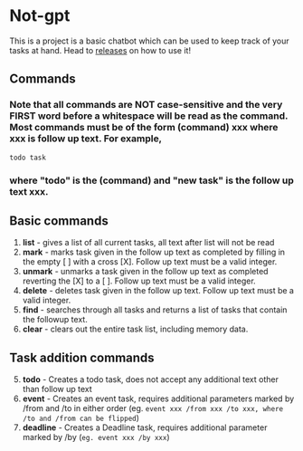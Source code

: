 # Not-gpt

This is a project is a basic chatbot which can be used to keep track of your tasks at hand.
Head to [releases](https://github.com/flyingsalsa/ip/releases/tag/v0.1.1) on how to use it! 

## Commands   
### Note that all commands are NOT case-sensitive and the very FIRST word before a whitespace will be read as the command. <br> Most commands must be of the form (command) xxx where xxx is follow up text. For example,
`todo task`
### where "todo" is the (command) and "new task" is the follow up text xxx.

## Basic commands
1. **list** - gives a list of all current tasks, all text after list will not be read      
1. **mark** - marks task given in the follow up text as completed by filling in the empty [  ] with a cross [X].  Follow up text must be a valid integer. 
1. **unmark** - unmarks a task given in the follow up text as completed reverting the [X] to a [  ].  Follow up text must be a valid integer.   
1. **delete** - deletes task given in the follow up text.  Follow up text must be a valid integer.
2. **find** - searches through all tasks and returns a list of tasks that contain the followup text.
3. **clear** - clears out the entire task list, including memory data.
## Task addition commands
5. **todo** - Creates a todo task, does not accept any additional text other than follow up text
6. **event** - Creates an event task, requires additional parameters marked by /from and /to in either order (eg. ```event xxx /from xxx /to xxx, where /to and /from can be flipped```)
7. **deadline** - Creates a Deadline task, requires additional parameter marked by /by (```eg. event xxx /by xxx```)


